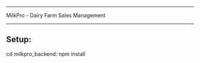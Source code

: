 *************************************************************************************
MilkPro - Dairy Farm Sales Management
*************************************************************************************
Setup:
-------------------------------------------------------------------------------------
cd milkpro_backend:
npm install
